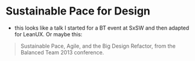 # Sustainable Pace for Design

- this looks like a talk I started for a BT event at SxSW and then adapted for LeanUX. Or maybe this: 

> Sustainable Pace, Agile, and the Big Design Refactor, from the Balanced Team 2013 conference.